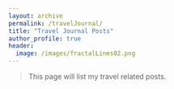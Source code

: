 ```yaml
---
layout: archive
permalink: /travelJournal/
title: "Travel Journal Posts"
author_profile: true
header:
  image: /images/fractalLines02.png
---
```


>This page will list my travel related posts.
